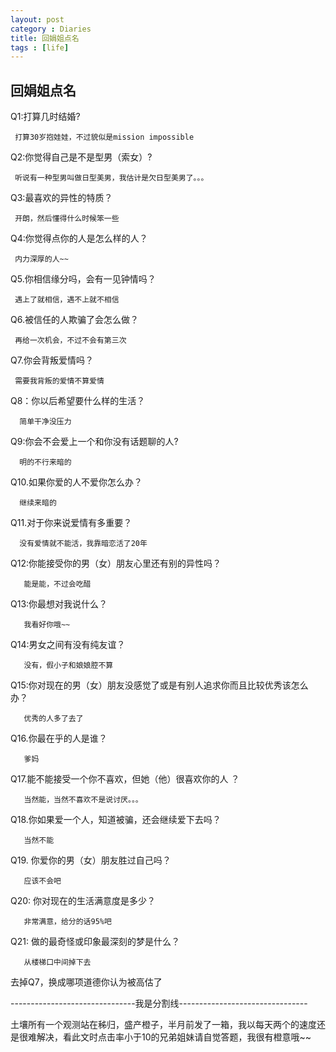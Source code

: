 ```yaml
---
layout: post
category : Diaries
title: 回娟姐点名
tags : [life]
---
```

## 回娟姐点名 ##

Q1:打算几时结婚?

     打算30岁抱娃娃，不过貌似是mission impossible

 

Q2:你觉得自己是不是型男（索女）?

     听说有一种型男叫做日型美男，我估计是欠日型美男了。。。

 

Q3:最喜欢的异性的特质？

     开朗，然后懂得什么时候笨一些

 

Q4:你觉得点你的人是怎么样的人？

     内力深厚的人~~

 

Q5.你相信缘分吗，会有一见钟情吗？

     遇上了就相信，遇不上就不相信

 

Q6.被信任的人欺骗了会怎么做？

     再给一次机会，不过不会有第三次

 

Q7.你会背叛爱情吗？

     需要我背叛的爱情不算爱情

 

Q8：你以后希望要什么样的生活？

      简单干净没压力

 

Q9:你会不会爱上一个和你没有话题聊的人?

      明的不行来暗的

 

Q10.如果你爱的人不爱你怎么办？

      继续来暗的

 

Q11.对于你来说爱情有多重要？

      没有爱情就不能活，我靠暗恋活了20年


Q12:你能接受你的男（女）朋友心里还有别的异性吗？

       能是能，不过会吃醋

 

Q13:你最想对我说什么？

       我看好你哦~~

 

Q14:男女之间有没有纯友谊？

       没有，假小子和娘娘腔不算

 

Q15:你对现在的男（女）朋友没感觉了或是有别人追求你而且比较优秀该怎么办？

       优秀的人多了去了

 

Q16.你最在乎的人是谁？

       爹妈

 

 Q17.能不能接受一个你不喜欢，但她（他）很喜欢你的人 ？

       当然能，当然不喜欢不是说讨厌。。。

 

Q18.你如果爱一个人，知道被骗，还会继续爱下去吗？

       当然不能

 

Q19. 你爱你的男（女）朋友胜过自己吗？

       应该不会吧

 

Q20: 你对现在的生活满意度是多少？

       非常满意，给分的话95%吧

 

Q21: 做的最奇怪或印象最深刻的梦是什么？

       从楼梯口中间掉下去

 

去掉Q7，换成哪项道德你认为被高估了

 

-------------------------------我是分割线--------------------------------

 

土壤所有一个观测站在秭归，盛产橙子，半月前发了一箱，我以每天两个的速度还是很难解决，看此文时点击率小于10的兄弟姐妹请自觉答题，我很有橙意哦~~
